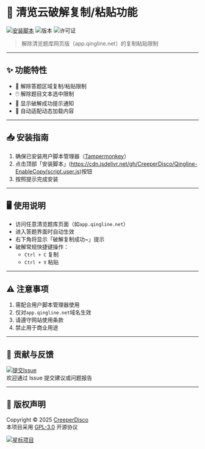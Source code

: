 # 🚀 清览云破解复制/粘贴功能

[![安装脚本](https://img.shields.io/badge/安装脚本-点击安装-blue?style=for-the-badge&logo=tampermonkey)](https://cdn.jsdelivr.net/gh/CreeperDisco/Qingline-EnableCopy/script.user.js)
![版本](https://img.shields.io/badge/版本-1.0.0-green)
![许可证](https://img.shields.io/badge/许可证-GPL--3.0-red)

> 解除清览题库网页版（app.qingline.net）的复制粘贴限制

---

## ✨ 功能特性
- 🚫 解除答题区域复制/粘贴限制
- 🖱️ 解除题目文本选中限制
- 📢 显示破解成功提示通知
- 🔄 自动适配动态加载内容

---

## 📥 安装指南

1. 确保已安装用户脚本管理器（[Tampermonkey](https://www.tampermonkey.net/)）
2. 点击顶部「安装脚本」(https://cdn.jsdelivr.net/gh/CreeperDisco/Qingline-EnableCopy/script.user.js)按钮
3. 按照提示完成安装

---

## 🖥️ 使用说明
- 访问任意清览题库页面（如`app.qingline.net`）
- 进入答题界面时自动生效
- 右下角将显示「破解复制成功~」提示
- 破解常规快捷键操作：
  - `Ctrl + C` 复制
  - `Ctrl + V` 粘贴

---

## ⚠️ 注意事项
1. 需配合用户脚本管理器使用
2. 仅对`app.qingline.net`域名生效
3. 请遵守网站使用条款
4. 禁止用于商业用途

---

## 🤝 贡献与反馈
[![提交Issue](https://img.shields.io/badge/GitHub-提交问题-blue?logo=github)](https://github.com/CreeperDisco/Qingline-EnableCopy/issues)  
欢迎通过 Issue 提交建议或问题报告

---

## 📜 版权声明
Copyright © 2025 [CreeperDisco](https://github.com/CreeperDisco)  
本项目采用 [GPL-3.0](https://www.gnu.org/licenses/gpl-3.0.html) 开源协议

[![星标项目](https://img.shields.io/github/stars/CreeperDisco/Qingline-EnableCopy?style=social)](https://github.com/CreeperDisco/Qingline-EnableCopy)
